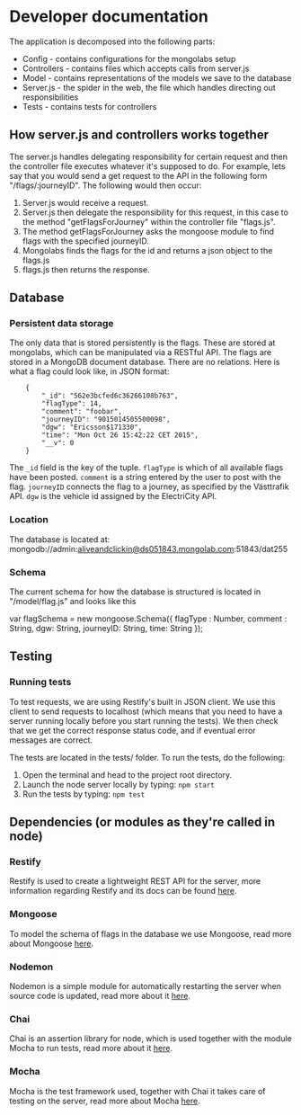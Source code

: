 # Developer documentation

The application is decomposed into the following parts:

* Config - contains configurations for the mongolabs setup
* Controllers - contains files which accepts calls from server.js
* Model - contains representations of the models we save to the database
* Server.js - the spider in the web, the file which handles directing out responsibilities
* Tests - contains tests for controllers
 
## How server.js and controllers works together
 
The server.js handles delegating responsibility for certain request and then the controller file executes whatever it's supposed to do.
For example, lets say that you would send a get request to the API in the following form "/flags/:journeyID". The following would then occur:
1. Server.js would receive a request. 
2. Server.js then delegate the responsibility for this request, in this case to the method "getFlagsForJourney" within the controller file "flags.js".
3. The method getFlagsForJourney asks the mongoose module to find flags with the specified journeyID.
4. Mongolabs finds the flags for the id and returns a json object to the flags.js
5. flags.js then returns the response.
 
## Database

### Persistent data storage
The only data that is stored persistently is the flags. These are stored at mongolabs, which can be manipulated via a RESTful API. The flags are stored in a MongoDB document database. There are no relations. Here is what a flag could look like, in JSON format:

        {
            "_id": "562e3bcfed6c36266108b763",
            "flagType": 14,
            "comment": "foobar",
            "journeyID": "9015014505500098",
            "dgw": "Ericsson$171330",
            "time": "Mon Oct 26 15:42:22 CET 2015",
            "__v": 0
        }

The `_id` field is the key of the tuple. `flagType` is which of all available flags have been posted. `comment` is a string entered by the user to post with the flag. `journeyID` connects the flag to a journey, as specified by the Västtrafik API. `dgw` is the vehicle id assigned by the ElectriCity API.

### Location

The database is located at: mongodb://admin:aliveandclickin@ds051843.mongolab.com:51843/dat255

### Schema

The current schema for how the database is structured is located in "/model/flag.js" and looks like this

var flagSchema = new mongoose.Schema({
	flagType : Number,
	comment : String,
	dgw: String,
	journeyID: String,
	time: String
});

## Testing

### Running tests

To test requests, we are using Restify's built in JSON client. We use this client to send requests to localhost (which means that you need to have a server running locally before you start running the tests). We then check that we get the correct response status code, and if eventual error messages are correct.

The tests are located in the tests/ folder. To run the tests, do the following:
 
 1. Open the terminal and head to the project root directory.
 2. Launch the node server locally by typing: `npm start`
 3. Run the tests by typing: `npm test`

## Dependencies (or modules as they're called in node)

### Restify

Restify is used to create a lightweight REST API for the server, more information regarding Restify and its docs can be found [here](http://restify.com/).

### Mongoose

To model the schema of flags in the database we use Mongoose, read more about Mongoose [here](http://mongoosejs.com/).

### Nodemon

Nodemon is a simple module for automatically restarting the server when source code is updated, read more about it [here](http://nodemon.io/).

### Chai

Chai is an assertion library for node, which is used together with the module Mocha to run tests, read more about it [here](http://chaijs.com/).

### Mocha

Mocha is the test framework used, together with Chai it takes care of testing on the server, read more about Mocha [here](http://mochajs.org/).



